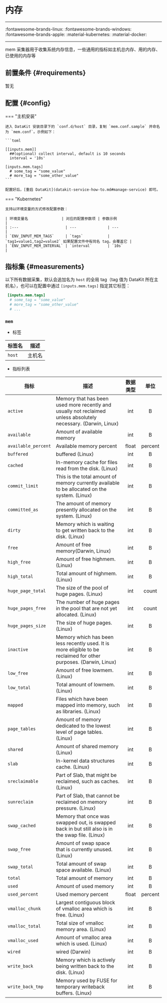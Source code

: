 
# 内存
---

:fontawesome-brands-linux: :fontawesome-brands-windows: :fontawesome-brands-apple: :material-kubernetes: :material-docker:

---

mem 采集器用于收集系统内存信息，一些通用的指标如主机总内存、用的内存、已使用的内存等  

## 前置条件 {#requirements}

暂无

## 配置 {#config}

=== "主机安装"

    进入 DataKit 安装目录下的 `conf.d/host` 目录，复制 `mem.conf.sample` 并命名为 `mem.conf`。示例如下：
    
    ```toml
        
    [[inputs.mem]]
      ##(optional) collect interval, default is 10 seconds
      interval = '10s'
    
    [inputs.mem.tags]
      # some_tag = "some_value"
      # more_tag = "some_other_value"
    ```

    配置好后，[重启 DataKit](datakit-service-how-to.md#manage-service) 即可。

=== "Kubernetes"

    支持以环境变量的方式修改配置参数：
    
    | 环境变量名               | 对应的配置参数项 | 参数示例                                                     |
    | :---                     | ---              | ---                                                          |
    | `ENV_INPUT_MEM_TAGS`     | `tags`           | `tag1=value1,tag2=value2` 如果配置文件中有同名 tag，会覆盖它 |
    | `ENV_INPUT_MEM_INTERVAL` | `interval`       | `10s`                                                        |

## 指标集 {#measurements}

以下所有数据采集，默认会追加名为 `host` 的全局 tag（tag 值为 DataKit 所在主机名），也可以在配置中通过 `[inputs.mem.tags]` 指定其它标签：

``` toml
 [inputs.mem.tags]
  # some_tag = "some_value"
  # more_tag = "some_other_value"
  # ...
```



### `mem`

-  标签


| 标签名 | 描述    |
|  ----  | --------|
|`host`|主机名|

- 指标列表


| 指标 | 描述| 数据类型 | 单位   |
| ---- |---- | :---:    | :----: |
|`active`|Memory that has been used more recently and usually not reclaimed unless absolutely necessary. (Darwin, Linux)|int|B|
|`available`|Amount of available memory|int|B|
|`available_percent`|Available memory percent|float|percent|
|`buffered`|buffered (Linux)|int|B|
|`cached`|In-memory cache for files read from the disk. (Linux)|int|B|
|`commit_limit`|This is the total amount of memory currently available to be allocated on the system. (Linux)|int|B|
|`committed_as`|The amount of memory presently allocated on the system. (Linux)|int|B|
|`dirty`|Memory which is waiting to get written back to the disk. (Linux)|int|B|
|`free`|Amount of free memory(Darwin, Linux)|int|B|
|`high_free`|Amount of free highmem. (Linux)|int|B|
|`high_total`|Total amount of highmem. (Linux)|int|B|
|`huge_page_total`|The size of the pool of huge pages. (Linux)|int|count|
|`huge_pages_free`|The number of huge pages in the pool that are not yet allocated. (Linux)|int|count|
|`huge_pages_size`|The size of huge pages. (Linux)|int|B|
|`inactive`|Memory which has been less recently used.  It is more eligible to be reclaimed for other purposes. (Darwin, Linux)|int|B|
|`low_free`|Amount of free lowmem. (Linux)|int|B|
|`low_total`|Total amount of lowmem. (Linux)|int|B|
|`mapped`|Files which have been mapped into memory, such as libraries. (Linux)|int|B|
|`page_tables`|Amount of memory dedicated to the lowest level of page tables. (Linux)|int|B|
|`shared`|Amount of shared memory (Linux)|int|B|
|`slab`|In-kernel data structures cache. (Linux)|int|B|
|`sreclaimable`|Part of Slab, that might be reclaimed, such as caches. (Linux)|int|B|
|`sunreclaim`|Part of Slab, that cannot be reclaimed on memory pressure. (Linux)|int|B|
|`swap_cached`|Memory that once was swapped out, is swapped back in but still also is in the swap file. (Linux)|int|B|
|`swap_free`|Amount of swap space that is currently unused. (Linux)|int|B|
|`swap_total`|Total amount of swap space available. (Linux)|int|B|
|`total`|Total amount of memory|int|B|
|`used`|Amount of used memory|int|B|
|`used_percent`|Used memory percent|float|percent|
|`vmalloc_chunk`|Largest contiguous block of vmalloc area which is free. (Linux)|int|B|
|`vmalloc_total`|Total size of vmalloc memory area. (Linux)|int|B|
|`vmalloc_used`|Amount of vmalloc area which is used. (Linux)|int|B|
|`wired`|wired (Darwin)|int|B|
|`write_back`|Memory which is actively being written back to the disk. (Linux)|int|B|
|`write_back_tmp`|Memory used by FUSE for temporary writeback buffers. (Linux)|int|B|



